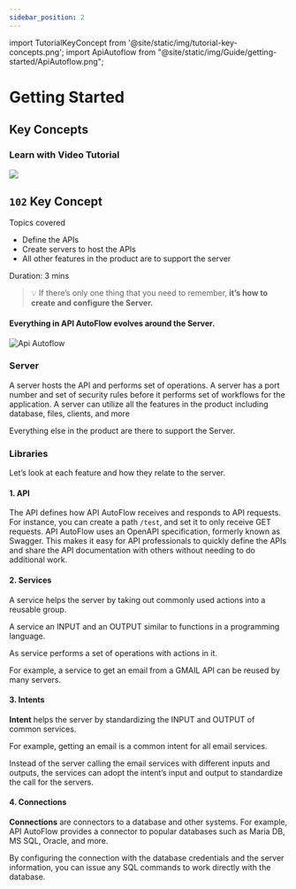 ```yaml
---
sidebar_position: 2
---
```


import TutorialKeyConcept from '@site/static/img/tutorial-key-concepts.png';
import ApiAutoflow from "@site/static/img/Guide/getting-started/ApiAutoflow.png";

# Getting Started

## Key Concepts

### Learn with Video Tutorial

<div class="videoBlock">
    <div class="videoLeft">
        <div class="videoWrapper">
            <a href="../../Tutorial/#102-key-concept-installation-and-hello-world"><img src={TutorialKeyConcept} /></a>
        </div>
    </div>
    <div class="videoRight">
        <div class="videoText">
            <h2><code>102</code> Key Concept</h2>
            <p>Topics covered</p>
                <ul>
                    <li>Define the APIs</li>
                    <li>Create servers to host the APIs</li>
                    <li>All other features in the product are to support the server</li>
                </ul>
            <p>Duration:  3 mins</p>
        </div>
    </div>
    <div class="videoClearer"></div>
</div>

> 💡 If there’s only one thing that you need to remember,
> **it’s how to create and configure the Server.**

#### Everything in API AutoFlow evolves around the Server.

<div class="myResponsiveImg">
    <img src={ApiAutoflow} alt="Api Autoflow" class="myResponsiveImg"/>
</div>

### Server

A server hosts the API and performs set of operations. A server has a port number and set of security rules before it performs set of workflows for the application. A server can utilize all the features in the product including database, files, clients, and more

Everything else in the product are there to support the Server.

### Libraries

Let’s look at each feature and how they relate to the server.

#### 1. API

The API defines how API AutoFlow receives and responds to API requests. For instance, you can create a path `/test`, and set it to only receive GET requests. API AutoFlow uses an OpenAPI specification, formerly known as Swagger. This makes it easy for API professionals to quickly define the APIs and share the API documentation with others without needing to do additional work.

#### 2. Services

A service helps the server by taking out commonly used actions into a reusable group.

A service an INPUT and an OUTPUT similar to functions in a programming language.

As service performs a set of operations with actions in it.

For example, a service to get an email from a GMAIL API can be reused by many servers.

#### 3. Intents

**Intent** helps the server by standardizing the INPUT and OUTPUT of common services.

For example, getting an email is a common intent for all email services.

Instead of the server calling the email services with different inputs and outputs, the services can adopt the intent’s input and output to standardize the call for the servers.

#### 4. Connections

**Connections** are connectors to a database and other systems. For example, API AutoFlow provides a connector to popular databases such as Maria DB, MS SQL, Oracle, and more.

By configuring the connection with the database credentials and the server information, you can issue any SQL commands to work directly with the database.
